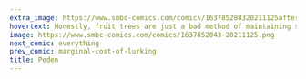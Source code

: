 ```yaml
---
extra_image: https://www.smbc-comics.com/comics/163785208320211125after.png
hovertext: Honestly, fruit trees are just a bad method of maintaining system equilibrium.
image: https://www.smbc-comics.com/comics/1637852043-20211125.png
next_comic: everything
prev_comic: marginal-cost-of-lurking
title: Peden
---
```


